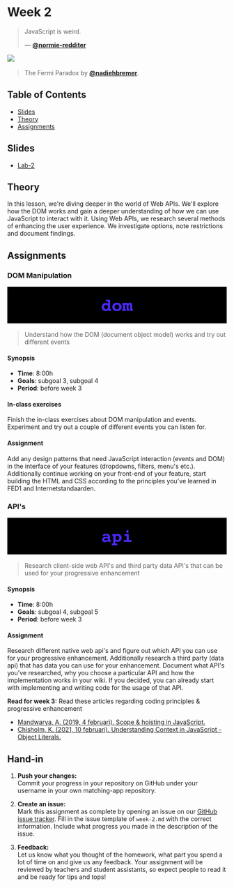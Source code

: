 # Week 2

> JavaScript is weird.
>
> — [**@normie-redditer**][quote-author]

[![][inspiration-cover]][inspiration-link]

> The Fermi Paradox by [**@nadiehbremer**][inspiration-author].

## Table of Contents

* [Slides](#slides)
* [Theory](#theory)
* [Assignments](#assignments)

## Slides
* [Lab-2][lab2]

## Theory

In this lesson, we're diving deeper in the world of Web APIs. We'll explore how the DOM works and gain a deeper understanding of how we can use JavaScript to interact with it. Using Web APIs, we research several methods of enhancing the user experience. We investigate options, note restrictions and document findings.

## Assignments

### DOM Manipulation

![DOM Manipulation banner](assets/banners/dom.jpg)
> Understand how the DOM (document object model) works and try out different events

#### Synopsis

*  **Time**: 8:00h
*  **Goals**: subgoal 3, subgoal 4
*  **Period**: before week 3

#### In-class exercises

Finish the in-class exercises about DOM manipulation and events. Experiment and try out a couple of different events you can listen for.

#### Assignment
Add any design patterns that need JavaScript interaction (events and DOM) in the interface of your features (dropdowns, filters, menu's etc.). Additionally continue working on your front-end of your feature, start building the HTML and CSS according to the principles you've learned in FED1 and Internetstandaarden. 

### API's
![Basics Banner](assets/banners/api.jpg)
> Research client-side web API's and third party data API's that can be used for your progressive enhancement

#### Synopsis

*  **Time**: 8:00h
*  **Goals**: subgoal 4, subgoal 5
*  **Period**: before week 3

#### Assignment

Research different native web api's and figure out which API you can use for your progressive enhancement. Additionally research a third party (data api) that has data you can use for your enhancement. Document what API's you've researched, why you choose a particular API and how the implementation works in your wiki. If you decided, you can already start with implementing and writing code for the usage of that API.


**Read for week 3:**
Read these articles regarding coding principles & progressive enhancement

* [Mandwarya, A. (2019, 4 februari). Scope & hoisting in JavaScript.](https://hackernoon.com/scope-hoisting-in-javascript-19b991babc4f)
* [Chisholm, K. (2021, 10 februari). Understanding Context in JavaScript - Object Literals.](https://blog.kevinchisholm.com/javascript/context-object-literals/)

## Hand-in

1. **Push your changes:**  
Commit your progress in your repository on GitHub under your username in your own matching-app repository.

2. **Create an issue:**  
Mark this assignment as complete by opening an issue on our [GitHub issue tracker][issues]. Fill in the issue template of `week-2.md` with the correct information. Include what progress you made in the description of the issue.

3. **Feedback:**  
Let us know what you thought of the homework, what part you spend a lot of time on and give us any feedback. Your assignment will be reviewed by teachers and student assistants, so expect people to read it and be ready for tips and tops!

[quote-author]: https://www.reddit.com/r/ProgrammerHumor/comments/cpohb1/just_javascript_things/
[inspiration-cover]: assets/images/fermi.png
[inspiration-link]: https://www.visualcinnamon.com/portfolio/sciam-fermi-paradox/
[inspiration-author]: https://twitter.com/philip_roberts?lang=en
[issues]: https://github.com/cmda-bt/fe-course-21-22/issues/new/choose


[lab2]: /slides/fe_lab-2-21-22.pdf